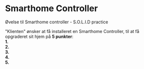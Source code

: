 # Smarthome Controller
Øvelse til Smarthome controller - S.O.L.I.D practice

"Klienten" ønsker at få installeret en Smarthome Controller, til at få opgraderet sit hjem på **5 punkter**: <br />
**1.**  <br />
**2.**  <br />
**3.**  <br />
**4.**  <br />
**5.**  <br />
